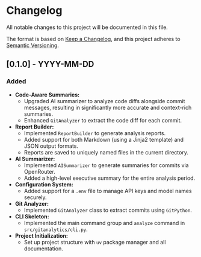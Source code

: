 # Changelog

All notable changes to this project will be documented in this file.

The format is based on [Keep a Changelog](https://keepachangelog.com/en/1.0.0/),
and this project adheres to [Semantic Versioning](https://semver.org/spec/v2.0.0.html).

## [0.1.0] - YYYY-MM-DD

### Added
- **Code-Aware Summaries:**
  - Upgraded AI summarizer to analyze code diffs alongside commit messages, resulting in significantly more accurate and context-rich summaries.
  - Enhanced `GitAnalyzer` to extract the code diff for each commit.
- **Report Builder:**
  - Implemented `ReportBuilder` to generate analysis reports.
  - Added support for both Markdown (using a Jinja2 template) and JSON output formats.
  - Reports are saved to uniquely named files in the current directory.
- **AI Summarizer:**
  - Implemented `AISummarizer` to generate summaries for commits via OpenRouter.
  - Added a high-level executive summary for the entire analysis period.
- **Configuration System:**
  - Added support for a `.env` file to manage API keys and model names securely.
- **Git Analyzer:**
  - Implemented `GitAnalyzer` class to extract commits using `GitPython`.
- **CLI Skeleton:**
  - Implemented the main command group and `analyze` command in `src/gitanalytics/cli.py`.
- **Project Initialization:**
  - Set up project structure with `uv` package manager and all documentation.